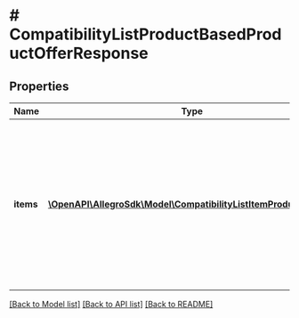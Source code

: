 # # CompatibilityListProductBasedProductOfferResponse

## Properties

Name | Type | Description | Notes
------------ | ------------- | ------------- | -------------
**items** | [**\OpenAPI\AllegroSdk\Model\CompatibilityListItemProductBased[]**](CompatibilityListItemProductBased.md) | Text representation of the compatibility list items. Provided for informational purposes only - ignored when creating (Post) or updating (Put) compatibility list in the offer. | [optional]

[[Back to Model list]](../../README.md#models) [[Back to API list]](../../README.md#endpoints) [[Back to README]](../../README.md)
